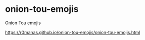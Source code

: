 # onion-tou-emojis
 Onion Tou emojis

https://r0manas.github.io/onion-tou-emojis/onion-tou-emojis.html
